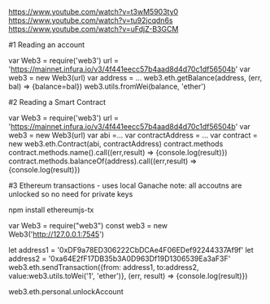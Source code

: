 
https://www.youtube.com/watch?v=t3wM5903ty0
https://www.youtube.com/watch?v=tu92jcqdn6s
https://www.youtube.com/watch?v=uFdjZ-B3GCM

#1 Reading an account

var Web3 = require('web3')
url = 'https://mainnet.infura.io/v3/4f441eecc57b4aad8d4d70c1df56504b'
var web3 = new Web3(url)
var address = ...
web3.eth.getBalance(address, (err, bal) => {balance=bal})
web3.utils.fromWei(balance, 'ether')

#2 Reading a Smart Contract

var Web3 = require('web3')
url = 'https://mainnet.infura.io/v3/4f441eecc57b4aad8d4d70c1df56504b'
var web3 = new Web3(url)
var abi =...
var contractAddress = ...
var contract = new web3.eth.Contract(abi, contractAddress)
contract.methods
contract.methods.name().call((err,result) => {console.log(result)})
contract.methods.balanceOf(address).call((err,result) => {console.log(result)})

#3 Ethereum transactions - uses local Ganache
note: all accoutns are unlocked so no need for private keys

npm install ethereumjs-tx

var Web3 = require("web3")
const web3 = new Web3('http://127.0.0.1:7545')

let address1 = '0xDF9a78ED306222CbDCAe4F06EDef92244337Af9f'
let address2 = '0xa64E2fF17DB35b3A0D963Df19D1306539Ea3aF3F'
web3.eth.sendTransaction({from: address1, to:address2, value:web3.utils.toWei('1', 'ether')}, (err, result) => {console.log(result)})

web3.eth.personal.unlockAccount
